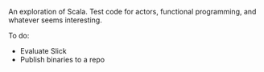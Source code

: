An exploration of Scala. Test code for actors, functional programming, and whatever seems interesting.

To do:
- Evaluate Slick
- Publish binaries to a repo
